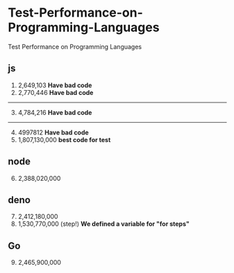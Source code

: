 # Test-Performance-on-Programming-Languages
Test Performance on Programming Languages



## js
1. 2,649,103 **Have bad code**
2. 2,770,446 **Have bad code**
************************
3. 4,784,216 **Have bad code**
************************
4. 4997812 **Have bad code**
5. 1,807,130,000 **best code for test**
## node
6. 2,388,020,000
## deno
7. 2,412,180,000
8. 1,530,770,000 (step!) **We defined a variable for "for steps"**
## Go
9. 2,465,900,000
